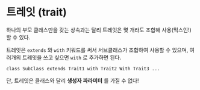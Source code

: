# 트레잇 (trait)
하나의 부모 클래스만을 갖는 상속과는 달리 트레잇은 몇 개라도 조합해 사용(믹스인!) 할 수 있다.

트레잇은 `extends` 와 `with` 키워드를 써서 서브클래스가 조합하여 사용할 수 있으며, 여러개의 트레잇을 쓰고 싶으면 `with` 로 추가하면 된다.

```
class SubClass extends Trait1 with Trait2 With Trait3 ...
```

단, 트레잇은 클래스와 달리 __생성자 파라미터__ 를 가질 수 없다!
